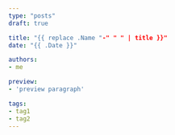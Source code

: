 ```yaml
---
type: "posts"
draft: true

title: "{{ replace .Name "-" " " | title }}"
date: "{{ .Date }}"

authors:
- me

preview:
- 'preview paragraph'

tags:
- tag1
- tag2
---
```


